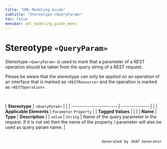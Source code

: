 ```yaml
---
title: "UML Modeling Guide"
subtitle: "Stereotype «QueryParam»"
toc: false
menubar: uml_modeling_guide_menu
---
```


# Stereotype `«QueryParam»`
Stereotype `«QueryParam»` is used to mark that a parameter of a REST operation should be taken from the query string of a REST request. 

Please be aware that the stereotype can only be applied on an operation of an interface that is marked as `«RESTResource»` and the operation is marked as `«RESTOperation»`.

<br>

| **Stereotype**          | `«QueryParam»` | |
| ----------------------- | -------------- | |
| **Applicable Elements** | `Parameter` `Property`        |
| **Tagged Values**       |                       |                                                                                                                                                                                                          |
| **Name**                | **Type**              | **Description**                                                                                                                                                                                          |
| `value`   | `String` | Name of the query parameter in the request. If it is not set then the name of the property / parameter will also be used as query param name. |



<br>

<div style="text-align: right"><code>Generated by JEAF Generator</code></div>

    